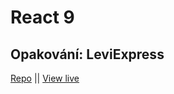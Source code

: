 # React 9

## Opakování: LeviExpress

[Repo](https://github.com/mstanka/da-leviexpress) || [View live](https://da-leviexpress.vercel.app/)
